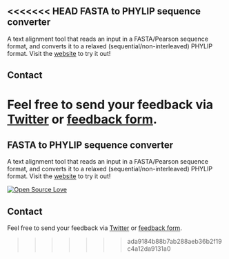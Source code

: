 <<<<<<< HEAD
﻿FASTA to PHYLIP sequence converter
-----------------
A text alignment tool that reads an input in a FASTA/Pearson sequence format, and converts it to a relaxed (sequential/non-interleaved) PHYLIP format. Visit the <a target="_blank" href="http://aligner.azurewebsites.net/">website</a> to try it out!

Contact
-----------------
Feel free to send your feedback via <a target="_blank" href="http://www.twitter.com/NazeefaFatima">Twitter</a> or <a target="_blank" href="http://aligner.azurewebsites.net/feedback.html">feedback form</a>.
=======
﻿FASTA to PHYLIP sequence converter
-----------------
A text alignment tool that reads an input in a FASTA/Pearson sequence format, and converts it to a relaxed (sequential/non-interleaved) PHYLIP format. Visit the <a target="_blank" href="http://aligner.azurewebsites.net/">website</a> to try it out!

[![Open Source Love](https://badges.frapsoft.com/os/v3/open-source.svg?v=103)](https://github.com/ellerbrock/open-source-badges/)

Contact
-----------------
Feel free to send your feedback via <a target="_blank" href="http://www.twitter.com/NazeefaFatima">Twitter</a> or <a target="_blank" href="http://aligner.azurewebsites.net/feedback.html">feedback form</a>.
>>>>>>> ada9184b88b7ab288aeb36b2f19c4a12da9131a0
